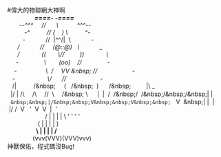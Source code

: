 #偉大的物聯網大神啊  
&nbsp;&nbsp;&nbsp;&nbsp;&nbsp;&nbsp;&nbsp;&nbsp;&nbsp;&nbsp;&nbsp;&nbsp;&nbsp;&nbsp;&nbsp;&nbsp;___====-_  _-====___  
&nbsp;&nbsp;&nbsp;&nbsp;&nbsp;&nbsp;&nbsp;_--^^^&nbsp;&nbsp;&nbsp;&nbsp;&nbsp;//&nbsp;&nbsp;&nbsp;&nbsp;&nbsp;&nbsp;\\&nbsp;&nbsp;&nbsp;&nbsp;&nbsp;&nbsp;&nbsp;&nbsp;&nbsp;&nbsp;&nbsp;^^^--_  
&nbsp;&nbsp;&nbsp;&nbsp;&nbsp;&nbsp;&nbsp;&nbsp;&nbsp;&nbsp;_-^&nbsp;&nbsp;&nbsp;&nbsp;&nbsp;&nbsp;&nbsp;&nbsp;&nbsp;&nbsp;//&nbsp;(&nbsp;&nbsp;&nbsp;&nbsp;)&nbsp;\\&nbsp;&nbsp;&nbsp;&nbsp;&nbsp;&nbsp;&nbsp;&nbsp;&nbsp;&nbsp;^-_  
&nbsp;&nbsp;&nbsp;&nbsp;&nbsp;&nbsp;&nbsp;&nbsp;&nbsp;-&nbsp;&nbsp;&nbsp;&nbsp;&nbsp;&nbsp;&nbsp;&nbsp;&nbsp;&nbsp;&nbsp;&nbsp;//&nbsp;&nbsp;|\^^/|&nbsp;&nbsp;\\&nbsp;&nbsp;&nbsp;&nbsp;&nbsp;&nbsp;&nbsp;&nbsp;&nbsp;&nbsp;&nbsp;&nbsp;-  
&nbsp;&nbsp;&nbsp;&nbsp;&nbsp;&nbsp;_/&nbsp;&nbsp;&nbsp;&nbsp;&nbsp;&nbsp;&nbsp;&nbsp;&nbsp;&nbsp;&nbsp;&nbsp;//&nbsp;&nbsp;&nbsp;&nbsp;&nbsp;(@::@)&nbsp;&nbsp;&nbsp;\\&nbsp;&nbsp;&nbsp;&nbsp;&nbsp;&nbsp;&nbsp;&nbsp;&nbsp;&nbsp;&nbsp;&nbsp;\_  
&nbsp;&nbsp;&nbsp;&nbsp;&nbsp;&nbsp;/&nbsp;&nbsp;&nbsp;&nbsp;&nbsp;&nbsp;&nbsp;&nbsp;&nbsp;&nbsp;&nbsp;&nbsp;&nbsp;((&nbsp;&nbsp;&nbsp;&nbsp;&nbsp;&nbsp;&nbsp;\\//&nbsp;&nbsp;&nbsp;&nbsp;&nbsp;&nbsp;&nbsp;&nbsp;&nbsp;))&nbsp;&nbsp;&nbsp;&nbsp;&nbsp;&nbsp;&nbsp;&nbsp;&nbsp;&nbsp;&nbsp;&nbsp;&nbsp;\  
&nbsp;&nbsp;&nbsp;&nbsp;&nbsp;-&nbsp;&nbsp;&nbsp;&nbsp;&nbsp;&nbsp;&nbsp;&nbsp;&nbsp;&nbsp;&nbsp;&nbsp;&nbsp;&nbsp;&nbsp;\\　&nbsp;&nbsp;&nbsp;&nbsp;(oo)&nbsp;&nbsp;&nbsp;&nbsp;//&nbsp;&nbsp;&nbsp;&nbsp;&nbsp;&nbsp;&nbsp;&nbsp;&nbsp;&nbsp;&nbsp;&nbsp;&nbsp;&nbsp;&nbsp;-  
&nbsp;&nbsp;&nbsp;&nbsp;-&nbsp;&nbsp;&nbsp;&nbsp;&nbsp;&nbsp;&nbsp;&nbsp;&nbsp;&nbsp;&nbsp;&nbsp;&nbsp;&nbsp;&nbsp;&nbsp;&nbsp;\\&nbsp;&nbsp;/　&nbsp;VV&nbsp;\&nbsp;&nbsp;//　&nbsp;&nbsp;&nbsp;&nbsp;&nbsp;&nbsp;&nbsp;&nbsp;&nbsp;&nbsp;&nbsp;&nbsp;&nbsp;&nbsp;&nbsp;&nbsp;&nbsp;-  
&nbsp;&nbsp;&nbsp;-&nbsp;&nbsp;&nbsp;&nbsp;&nbsp;&nbsp;&nbsp;&nbsp;&nbsp;&nbsp;&nbsp;&nbsp;&nbsp;&nbsp;&nbsp;&nbsp;&nbsp;&nbsp;&nbsp;\\/&nbsp;&nbsp;&nbsp;&nbsp;&nbsp;&nbsp;\// &nbsp;&nbsp;&nbsp;&nbsp;&nbsp;&nbsp;&nbsp;&nbsp;&nbsp;&nbsp;&nbsp;&nbsp;&nbsp;&nbsp;&nbsp;&nbsp;&nbsp;&nbsp;&nbsp;-  
&nbsp;&nbsp;_ /|&nbsp;&nbsp;&nbsp;&nbsp;&nbsp;&nbsp;&nbsp;&nbsp;&nbsp;&nbsp;/\&nbsp;&nbsp;&nbsp;&nbsp;&nbsp;&nbsp;(&nbsp;&nbsp;&nbsp;/\&nbsp;&nbsp;&nbsp;)&nbsp;&nbsp;&nbsp;&nbsp;&nbsp;&nbsp;/\&nbsp;&nbsp;&nbsp;&nbsp;&nbsp;&nbsp;&nbsp;&nbsp;&nbsp;&nbsp;|\ _  
&nbsp;&nbsp;|/&nbsp;|&nbsp;/\　&nbsp;/\　&nbsp;/\/&nbsp;&nbsp;\　&nbsp;/\&nbsp;&nbsp;\　&nbsp;&nbsp;|&nbsp;&nbsp;|&nbsp;&nbsp;/&nbsp;&nbsp;/\&nbsp;/&nbsp;&nbsp;\/\&nbsp;/\&nbsp;/\&nbsp;|&nbsp;\|  
&nbsp;&nbsp;`&nbsp;&nbsp;|/&nbsp;&nbsp;V&nbsp;&nbsp;V&nbsp;&nbsp;`&nbsp;&nbsp;&nbsp;V&nbsp;&nbsp;\&nbsp;\|&nbsp;|&nbsp;&nbsp;|&nbsp;|/&nbsp;/&nbsp;&nbsp;V&nbsp;&nbsp;&nbsp;'&nbsp;&nbsp;V&nbsp;&nbsp;V&nbsp;&nbsp;\|&nbsp;&nbsp;'  
&nbsp;&nbsp;&nbsp;&nbsp;`   `  `      `   / | |  | | \   '      '  '   '  
&nbsp;&nbsp;&nbsp;&nbsp;&nbsp;&nbsp;&nbsp;&nbsp;&nbsp;&nbsp;&nbsp;&nbsp;&nbsp;&nbsp;&nbsp;&nbsp;&nbsp;&nbsp;(  | |  | |  )  
&nbsp;&nbsp;&nbsp;&nbsp;&nbsp;&nbsp;&nbsp;&nbsp;&nbsp;&nbsp;&nbsp;&nbsp;&nbsp;&nbsp;&nbsp;&nbsp;&nbsp;__\ | |  | | /__  
&nbsp;&nbsp;&nbsp;&nbsp;&nbsp;&nbsp;&nbsp;&nbsp;&nbsp;&nbsp;&nbsp;&nbsp;&nbsp;&nbsp;&nbsp;(vvv(VVV)(VVV)vvv)   
                    神獸保佑，程式碼沒Bug!   
